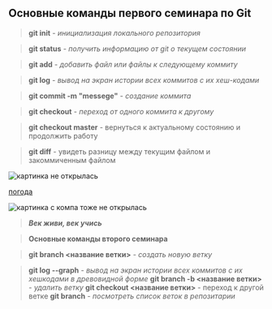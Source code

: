 ## Основные команды первого семинара по Git

>**git init** - *инициализация локального репозитория*

>**git status** - *получить информацию от git о текущем состоянии*

>**git add** - *добавить файл или файлы к следующему коммиту*

>**git log** - *вывод на экран истории всех коммитов с их хеш-кодами*

>**git commit -m "messege"** - *создание коммита*

>**git checkout** - *переход от одного коммита к другому*

>**git checkout master** - вернуться к актуальному состоянию и продолжить работу

>**git diff** - увидеть разницу между текущим файлом и закоммиченным файлом

![картинка не открылась](https://gas-kvas.com/uploads/posts/2023-02/1675495554_gas-kvas-com-p-luchshie-kartinki-dlya-fonovogo-risunka-ra-4.jpg)

[погода](https://www.gismeteo.ru/weather-zheleznogorsk-5006/month/)

![картинка с компа тоже не открылась](gora-moran.jpg)

>***Век живи, век учись***

>**Основные команды второго семинара**

>**git branch <название ветки>** - *создать новую ветку*

>**git log --graph** - *вывод на экран истории всех коммитов с их хешкодами в древовидной форме*
>**git branch -b <название ветки>** - *удалить ветку*
>**git checkout <название ветки>** - переход к другой ветке
>**git branch** - *посмотреть список веток в репозитарии*